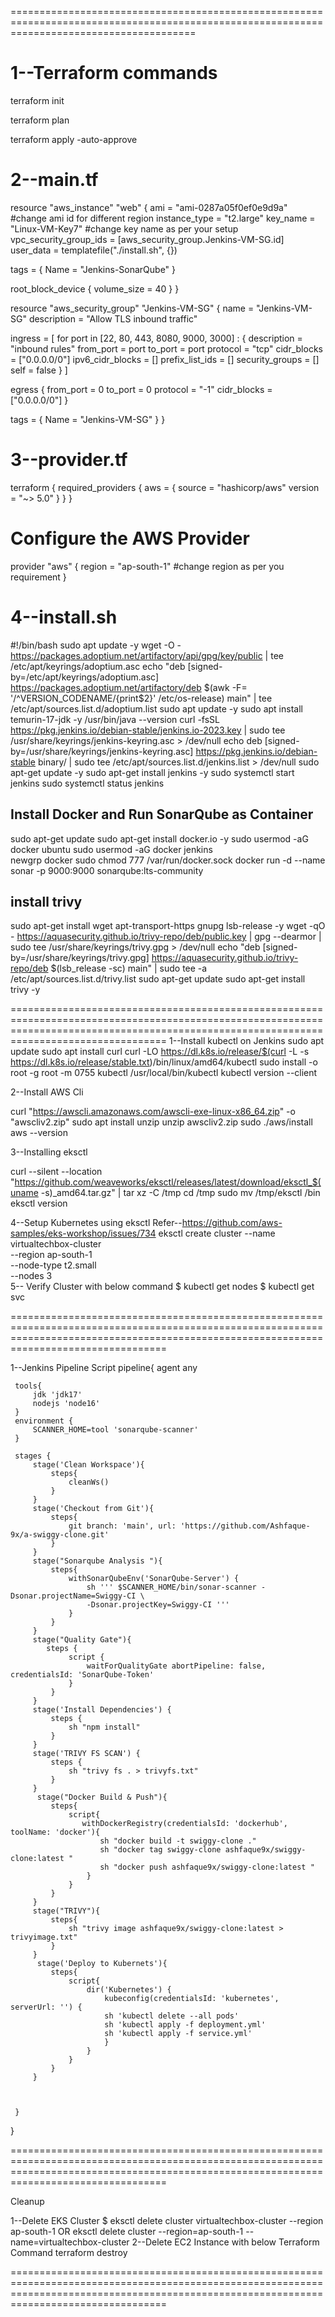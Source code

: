 ============================================================================================================================================

1--Terraform commands
======================
terraform init

terraform plan

terraform apply -auto-approve

2--main.tf
======================

resource "aws_instance" "web" {
  ami                    = "ami-0287a05f0ef0e9d9a"      #change ami id for different region
  instance_type          = "t2.large"
  key_name               = "Linux-VM-Key7"              #change key name as per your setup
  vpc_security_group_ids = [aws_security_group.Jenkins-VM-SG.id]
  user_data              = templatefile("./install.sh", {})

  tags = {
    Name = "Jenkins-SonarQube"
  }

  root_block_device {
    volume_size = 40
  }
}

resource "aws_security_group" "Jenkins-VM-SG" {
  name        = "Jenkins-VM-SG"
  description = "Allow TLS inbound traffic"

  ingress = [
    for port in [22, 80, 443, 8080, 9000, 3000] : {
      description      = "inbound rules"
      from_port        = port
      to_port          = port
      protocol         = "tcp"
      cidr_blocks      = ["0.0.0.0/0"]
      ipv6_cidr_blocks = []
      prefix_list_ids  = []
      security_groups  = []
      self             = false
    }
  ]

  egress {
    from_port   = 0
    to_port     = 0
    protocol    = "-1"
    cidr_blocks = ["0.0.0.0/0"]
  }

  tags = {
    Name = "Jenkins-VM-SG"
  }
}

3--provider.tf
======================

terraform {
  required_providers {
    aws = {
      source  = "hashicorp/aws"
      version = "~> 5.0"
    }
  }
}

# Configure the AWS Provider
provider "aws" {
  region = "ap-south-1"     #change region as per you requirement
}

4--install.sh
======================

#!/bin/bash
sudo apt update -y
wget -O - https://packages.adoptium.net/artifactory/api/gpg/key/public | tee /etc/apt/keyrings/adoptium.asc
echo "deb [signed-by=/etc/apt/keyrings/adoptium.asc] https://packages.adoptium.net/artifactory/deb $(awk -F= '/^VERSION_CODENAME/{print$2}' /etc/os-release) main" | tee /etc/apt/sources.list.d/adoptium.list
sudo apt update -y
sudo apt install temurin-17-jdk -y
/usr/bin/java --version
curl -fsSL https://pkg.jenkins.io/debian-stable/jenkins.io-2023.key | sudo tee /usr/share/keyrings/jenkins-keyring.asc > /dev/null
echo deb [signed-by=/usr/share/keyrings/jenkins-keyring.asc] https://pkg.jenkins.io/debian-stable binary/ | sudo tee /etc/apt/sources.list.d/jenkins.list > /dev/null
sudo apt-get update -y
sudo apt-get install jenkins -y
sudo systemctl start jenkins
sudo systemctl status jenkins

## Install Docker and Run SonarQube as Container
sudo apt-get update
sudo apt-get install docker.io -y
sudo usermod -aG docker ubuntu
sudo usermod -aG docker jenkins  
newgrp docker
sudo chmod 777 /var/run/docker.sock
docker run -d --name sonar -p 9000:9000 sonarqube:lts-community

## install trivy
sudo apt-get install wget apt-transport-https gnupg lsb-release -y
wget -qO - https://aquasecurity.github.io/trivy-repo/deb/public.key | gpg --dearmor | sudo tee /usr/share/keyrings/trivy.gpg > /dev/null
echo "deb [signed-by=/usr/share/keyrings/trivy.gpg] https://aquasecurity.github.io/trivy-repo/deb $(lsb_release -sc) main" | sudo tee -a /etc/apt/sources.list.d/trivy.list
sudo apt-get update
sudo apt-get install trivy -y

=============================================================================================================================================================================================
1--Install kubectl on Jenkins
 sudo apt update
 sudo apt install curl
 curl -LO https://dl.k8s.io/release/$(curl -L -s https://dl.k8s.io/release/stable.txt)/bin/linux/amd64/kubectl
 sudo install -o root -g root -m 0755 kubectl /usr/local/bin/kubectl
 kubectl version --client

2--Install AWS Cli

curl "https://awscli.amazonaws.com/awscli-exe-linux-x86_64.zip" -o "awscliv2.zip"
sudo apt install unzip
unzip awscliv2.zip
sudo ./aws/install
aws --version

3--Installing  eksctl

curl --silent --location "https://github.com/weaveworks/eksctl/releases/latest/download/eksctl_$(uname -s)_amd64.tar.gz" | tar xz -C /tmp
cd /tmp
sudo mv /tmp/eksctl /bin
eksctl version

4--Setup Kubernetes using eksctl
Refer--https://github.com/aws-samples/eks-workshop/issues/734
eksctl create cluster --name virtualtechbox-cluster \
--region ap-south-1 \
--node-type t2.small \
--nodes 3 \
5-- Verify Cluster with below command
$ kubectl get nodes
$ kubectl get svc

=============================================================================================================================================================================================

1--Jenkins Pipeline Script
pipeline{
     agent any
     
     tools{
         jdk 'jdk17'
         nodejs 'node16'
     }
     environment {
         SCANNER_HOME=tool 'sonarqube-scanner'
     }
     
     stages {
         stage('Clean Workspace'){
             steps{
                 cleanWs()
             }
         }
         stage('Checkout from Git'){
             steps{
                 git branch: 'main', url: 'https://github.com/Ashfaque-9x/a-swiggy-clone.git'
             }
         }
         stage("Sonarqube Analysis "){
             steps{
                 withSonarQubeEnv('SonarQube-Server') {
                     sh ''' $SCANNER_HOME/bin/sonar-scanner -Dsonar.projectName=Swiggy-CI \
                     -Dsonar.projectKey=Swiggy-CI '''
                 }
             }
         }
         stage("Quality Gate"){
            steps {
                 script {
                     waitForQualityGate abortPipeline: false, credentialsId: 'SonarQube-Token' 
                 }
             } 
         }
         stage('Install Dependencies') {
             steps {
                 sh "npm install"
             }
         }
         stage('TRIVY FS SCAN') {
             steps {
                 sh "trivy fs . > trivyfs.txt"
             }
         }
          stage("Docker Build & Push"){
             steps{
                 script{
                    withDockerRegistry(credentialsId: 'dockerhub', toolName: 'docker'){   
                        sh "docker build -t swiggy-clone ."
                        sh "docker tag swiggy-clone ashfaque9x/swiggy-clone:latest "
                        sh "docker push ashfaque9x/swiggy-clone:latest "
                     }
                 }
             }
         }
         stage("TRIVY"){
             steps{
                 sh "trivy image ashfaque9x/swiggy-clone:latest > trivyimage.txt" 
             }
         }
          stage('Deploy to Kubernets'){
             steps{
                 script{
                     dir('Kubernetes') {
                         kubeconfig(credentialsId: 'kubernetes', serverUrl: '') {
                         sh 'kubectl delete --all pods'
                         sh 'kubectl apply -f deployment.yml'
                         sh 'kubectl apply -f service.yml'
                         }   
                     }
                 }
             }
         }



     }
 }
 
=============================================================================================================================================================================================

Cleanup

1--Delete EKS Cluster
$ eksctl delete cluster virtualtechbox-cluster --region ap-south-1     OR    eksctl delete cluster --region=ap-south-1 --name=virtualtechbox-cluster
2--Delete EC2 Instance with below Terraform Command
terraform destroy

=============================================================================================================================================================================================
